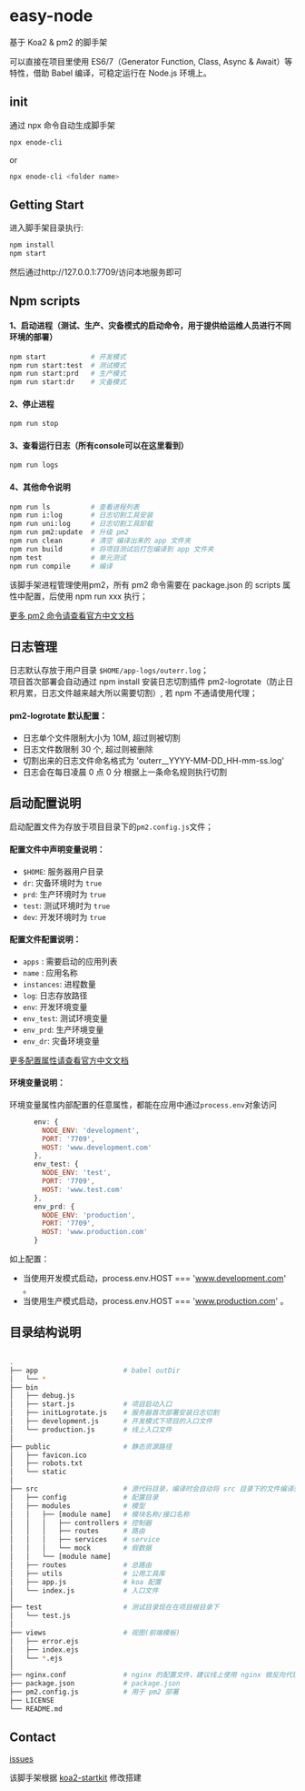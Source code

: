 
# easy-node
基于 Koa2 & pm2 的脚手架


可以直接在项目里使用 ES6/7（Generator Function, Class, Async & Await）等特性，借助 Babel 编译，可稳定运行在 Node.js 环境上。

## init

通过 npx 命令自动生成脚手架

``` bash
npx enode-cli
```
or

``` bash
npx enode-cli <folder name>
```

## Getting Start

进入脚手架目录执行:

``` bash
npm install
npm start
```
然后通过http://127.0.0.1:7709/访问本地服务即可

## Npm scripts

#### 1、启动进程（测试、生产、灾备模式的启动命令，用于提供给运维人员进行不同环境的部署）

```bash
npm start           # 开发模式
npm run start:test  # 测试模式
npm run start:prd   # 生产模式
npm run start:dr    # 灾备模式
```

#### 2、停止进程

```bash
npm run stop
```

#### 3、查看运行日志（所有console可以在这里看到）

```bash
npm run logs
```

#### 4、其他命令说明

```bash
npm run ls          # 查看进程列表
npm run i:log       # 日志切割工具安装
npm run uni:log     # 日志切割工具卸载
npm run pm2:update  # 升级 pm2
npm run clean       # 清空 编译出来的 app 文件夹
npm run build       # 将项目测试后打包编译到 app 文件夹
npm test            # 单元测试
npm run compile     # 编译
```

该脚手架进程管理使用pm2，所有 pm2 命令需要在 package.json 的 scripts 属性中配置，后使用 npm run xxx 执行；

[更多 pm2 命令请查看官方中文文档](https://pm2.io/doc/zh/runtime/reference/pm2-cli/)

## 日志管理

日志默认存放于用户目录 ``$HOME/app-logs/outerr.log``；
<br />
项目首次部署会自动通过 npm install 安装日志切割插件 pm2-logrotate（防止日积月累，日志文件越来越大所以需要切割）, 若 npm 不通请使用代理；

#### pm2-logrotate 默认配置：
* 日志单个文件限制大小为 10M, 超过则被切割
* 日志文件数限制 30 个, 超过则被删除
* 切割出来的日志文件命名格式为 'outerr__YYYY-MM-DD_HH-mm-ss.log' 
* 日志会在每日凌晨 0 点 0 分 根据上一条命名规则执行切割

## 启动配置说明

启动配置文件为存放于项目目录下的``pm2.config.js``文件；

#### 配置文件中声明变量说明：

* ``$HOME``: 服务器用户目录
* ``dr``: 灾备环境时为 ``true``
* ``prd``: 生产环境时为 ``true``
* ``test``: 测试环境时为 ``true``
* ``dev``: 开发环境时为 ``true``

#### 配置文件配置说明：

* ``apps`` : 需要启动的应用列表
* ``name`` : 应用名称
* ``instances``: 进程数量
* ``log``: 日志存放路径
* ``env``: 开发环境变量
* ``env_test``: 测试环境变量
* ``env_prd``: 生产环境变量
* ``env_dr``: 灾备环境变量

[更多配置属性请查看官方中文文档](https://pm2.io/doc/zh/runtime/reference/ecosystem-file/)

#### 环境变量说明：

环境变量属性内部配置的任意属性，都能在应用中通过``process.env``对象访问

```js
      env: {
        NODE_ENV: 'development',
        PORT: '7709',
        HOST: 'www.development.com'
      },
      env_test: {
        NODE_ENV: 'test',
        PORT: '7709',
        HOST: 'www.test.com'
      },
      env_prd: {
        NODE_ENV: 'production',
        PORT: '7709',
        HOST: 'www.production.com'
      }
```
如上配置：
* 当使用开发模式启动，process.env.HOST === 'www.development.com' 。
* 当使用生产模式启动，process.env.HOST === 'www.production.com' 。

## 目录结构说明

```bash

.
├── app                     # babel outDir
│   └── *
├── bin
│   ├── debug.js
│   ├── start.js            # 项目启动入口
│   ├── initLogrotate.js    # 服务器首次部署安装日志切割
│   ├── development.js      # 开发模式下项目的入口文件
│   └── production.js       # 线上入口文件
│
├── public                  # 静态资源路径
│   ├── favicon.ico
│   ├── robots.txt
│   └── static
│
├── src                     # 源代码目录，编译时会自动将 src 目录下的文件编译到 app 目录下。src 下的目录结构可以自行组织, 但是必须是 babel 可接受的类型(js, json, etc...)。
│   ├── config              # 配置目录
│   ├── modules             # 模型
│   │   ├── [module name]   # 模块名称/接口名称
│   │   │   ├── controllers # 控制器        
│   │   │   ├── routes      # 路由
│   │   │   ├── services    # service
│   │   │   └── mock        # 假数据
│   │   └── [module name]
│   ├── routes              # 总路由
│   ├── utils               # 公用工具库
│   ├── app.js              # koa 配置
│   └── index.js            # 入口文件
│
├── test                    # 测试目录现在在项目根目录下
│   └── test.js
│
├── views                   # 视图(前端模板)
│   ├── error.ejs
│   ├── index.ejs
│   └── *.ejs
│
├── nginx.conf              # nginx 的配置文件，建议线上使用 nginx 做反向代理
├── package.json            # package.json
├── pm2.config.js           # 用于 pm2 部署
├── LICENSE
└── README.md
```


## Contact
[issues](https://github.com/guibwl/easy-node/issues)  

该脚手架根据 [koa2-startkit](https://github.com/17koa/koa2-startkit.git) 修改搭建

